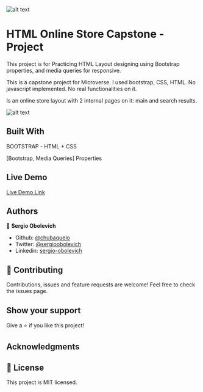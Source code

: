 ![alt text](https://camo.githubusercontent.com/3a5835d4f56c57cec85939ac345e43fef164c178/68747470733a2f2f696d672e736869656c64732e696f2f62616467652f4d6963726f76657273652d626c756576696f6c6574 "Microverse")

# HTML Online Store Capstone - Project
This project is for Practicing HTML Layout designing using Bootstrap properties, and media queries for responsive.

This is a capstone project for Microverse. I used bootstrap, CSS, HTML.
No javascript implemented. No real functionalities on it.

Is an online store layout with 2 internal pages on it: main and search results.

![alt text](https://i.imgur.com/OEFByNJ.jpg "Preview Img")

## Built With
BOOTSTRAP - HTML + CSS

[Bootstrap, Media Queries] Properties

## Live Demo
[Live Demo Link](https://chubaquelo.github.io/HTML-Online-Store-Capstone/ "Live Demo")

## Authors

👤 **Sergio Obolevich**

- Github: [@chubaquelo](https://github.com/chubaquelo)
- Twitter: [@sergioobolevich](https://twitter.com/SergioObolevich)
- Linkedin: [sergio-obolevich](https://www.linkedin.com/in/sergio-obolevich/)

## 🤝 Contributing
Contributions, issues and feature requests are welcome!
Feel free to check the issues page.

## Show your support
Give a ⭐️ if you like this project!

## Acknowledgments

## 📝 License
This project is MIT licensed.

